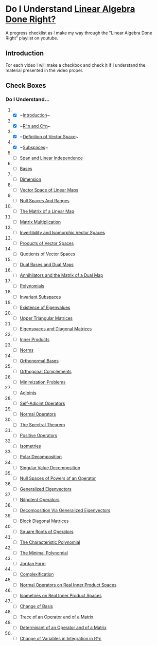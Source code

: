 # Do I Understand [Linear Algebra Done Right?](https://www.youtube.com/playlist?list=PLGAnmvB9m7zOBVCZBUUmSinFV0wEir2Vw)
A progress checklist as I make my way through the "Linear Algebra Done Right" playlist on youtube.

## Introduction
For each video I will make a checkbox and check it if I understand the material presented in the video proper.

## Check Boxes

### Do I Understand...
1. - [X] ~[Introduction](https://www.youtube.com//watch?v=lkx2BJcnyxk&amp;list=PLGAnmvB9m7zOBVCZBUUmSinFV0wEir2Vw&amp;index=1)~

2. - [X] ~[R^n and C^n](https://www.youtube.com//watch?v=lsRbaLl0PL8&amp;list=PLGAnmvB9m7zOBVCZBUUmSinFV0wEir2Vw&amp;index=2)~

3. - [X] ~[Definition of Vector Space](https://www.youtube.com//watch?v=rk__T8_kVc8&amp;list=PLGAnmvB9m7zOBVCZBUUmSinFV0wEir2Vw&amp;index=3)~

4. - [X] ~[Subspaces](https://www.youtube.com//watch?v=IG-aN3VHr1I&amp;list=PLGAnmvB9m7zOBVCZBUUmSinFV0wEir2Vw&amp;index=4)~

5. - [ ] [Span and Linear Independence](https://www.youtube.com//watch?v=cRCaud-3AsY&amp;list=PLGAnmvB9m7zOBVCZBUUmSinFV0wEir2Vw&amp;index=5)

6. - [ ] [Bases](https://www.youtube.com//watch?v=mksFS97_RMs&amp;list=PLGAnmvB9m7zOBVCZBUUmSinFV0wEir2Vw&amp;index=6)

7. - [ ] [Dimension](https://www.youtube.com//watch?v=y6jRJ11ibMo&amp;list=PLGAnmvB9m7zOBVCZBUUmSinFV0wEir2Vw&amp;index=7)

8. - [ ] [Vector Space of Linear Maps](https://www.youtube.com//watch?v=GNg5drGm4JE&amp;list=PLGAnmvB9m7zOBVCZBUUmSinFV0wEir2Vw&amp;index=8)

9. - [ ] [Null Spaces And Ranges](https://www.youtube.com//watch?v=SoV7-w8x8pk&amp;list=PLGAnmvB9m7zOBVCZBUUmSinFV0wEir2Vw&amp;index=9)

10. - [ ] [The Matrix of a Linear Map](https://www.youtube.com//watch?v=LlbzPlS3ZQk&amp;list=PLGAnmvB9m7zOBVCZBUUmSinFV0wEir2Vw&amp;index=10)

11. - [ ] [Matrix Multiplication](https://www.youtube.com//watch?v=Vf8z6XA7LJE&amp;list=PLGAnmvB9m7zOBVCZBUUmSinFV0wEir2Vw&amp;index=11)

12. - [ ] [Invertibility and Isomorphic Vector Spaces](https://www.youtube.com//watch?v=O3LDK6LKcME&amp;list=PLGAnmvB9m7zOBVCZBUUmSinFV0wEir2Vw&amp;index=12)

13. - [ ] [Products of Vector Spaces](https://www.youtube.com//watch?v=zzVBTNf6Z3M&amp;list=PLGAnmvB9m7zOBVCZBUUmSinFV0wEir2Vw&amp;index=13)

14. - [ ] [Quotients of Vector Spaces](https://www.youtube.com//watch?v=cbcgfl-FYuQ&amp;list=PLGAnmvB9m7zOBVCZBUUmSinFV0wEir2Vw&amp;index=14)

15. - [ ] [Dual Bases and Dual Maps](https://www.youtube.com//watch?v=XatRHhaUOws&amp;list=PLGAnmvB9m7zOBVCZBUUmSinFV0wEir2Vw&amp;index=15)

16. - [ ] [Annihilators and the Matrix of a Dual Map](https://www.youtube.com//watch?v=JwHnmznnMAc&amp;list=PLGAnmvB9m7zOBVCZBUUmSinFV0wEir2Vw&amp;index=16)

17. - [ ] [Polynomials](https://www.youtube.com//watch?v=16RepOJMUbM&amp;list=PLGAnmvB9m7zOBVCZBUUmSinFV0wEir2Vw&amp;index=17)

18. - [ ] [Invariant Subspaces](https://www.youtube.com//watch?v=NfoS22DasmE&amp;list=PLGAnmvB9m7zOBVCZBUUmSinFV0wEir2Vw&amp;index=18)

19. - [ ] [Existence of Eigenvalues](https://www.youtube.com//watch?v=zlmh4JSTijI&amp;list=PLGAnmvB9m7zOBVCZBUUmSinFV0wEir2Vw&amp;index=19)

20. - [ ] [Upper Triangular Matrices](https://www.youtube.com//watch?v=8HIk65B4CIM&amp;list=PLGAnmvB9m7zOBVCZBUUmSinFV0wEir2Vw&amp;index=20)

21. - [ ] [Eigenspaces and Diagonal Matrices](https://www.youtube.com//watch?v=znJ0TO0RY6I&amp;list=PLGAnmvB9m7zOBVCZBUUmSinFV0wEir2Vw&amp;index=21)

22. - [ ] [Inner Products](https://www.youtube.com//watch?v=MkYzm4W9p6U&amp;list=PLGAnmvB9m7zOBVCZBUUmSinFV0wEir2Vw&amp;index=22)

23. - [ ] [Norms](https://www.youtube.com//watch?v=Bl3kQu5djSg&amp;list=PLGAnmvB9m7zOBVCZBUUmSinFV0wEir2Vw&amp;index=23)

24. - [ ] [Orthonormal Bases](https://www.youtube.com//watch?v=KZetRHUtT0M&amp;list=PLGAnmvB9m7zOBVCZBUUmSinFV0wEir2Vw&amp;index=24)

25. - [ ] [Orthogonal Complements](https://www.youtube.com//watch?v=itYPJY85FJg&amp;list=PLGAnmvB9m7zOBVCZBUUmSinFV0wEir2Vw&amp;index=25)

26. - [ ] [Minimization Problems](https://www.youtube.com//watch?v=Ks_4aRkAyhk&amp;list=PLGAnmvB9m7zOBVCZBUUmSinFV0wEir2Vw&amp;index=26)

27. - [ ] [Adjoints](https://www.youtube.com//watch?v=i40zPJy8LEA&amp;list=PLGAnmvB9m7zOBVCZBUUmSinFV0wEir2Vw&amp;index=27)

28. - [ ] [Self-Adjoint Operators](https://www.youtube.com//watch?v=Sp_zKfuuawo&amp;list=PLGAnmvB9m7zOBVCZBUUmSinFV0wEir2Vw&amp;index=28)

29. - [ ] [Normal Operators](https://www.youtube.com//watch?v=WooOAHnfdhw&amp;list=PLGAnmvB9m7zOBVCZBUUmSinFV0wEir2Vw&amp;index=29)

30. - [ ] [The Spectral Theorem](https://www.youtube.com//watch?v=mvyiBQwvyLc&amp;list=PLGAnmvB9m7zOBVCZBUUmSinFV0wEir2Vw&amp;index=30)

31. - [ ] [Positive Operators](https://www.youtube.com//watch?v=JaD9FGpRYBg&amp;list=PLGAnmvB9m7zOBVCZBUUmSinFV0wEir2Vw&amp;index=31)

32. - [ ] [Isometries](https://www.youtube.com//watch?v=VxIg4c1fBWA&amp;list=PLGAnmvB9m7zOBVCZBUUmSinFV0wEir2Vw&amp;index=32)

33. - [ ] [Polar Decomposition](https://www.youtube.com//watch?v=NIwyebPnqHw&amp;list=PLGAnmvB9m7zOBVCZBUUmSinFV0wEir2Vw&amp;index=33)

34. - [ ] [Singular Value Decomposition](https://www.youtube.com//watch?v=ySQ_f4Lh9AU&amp;list=PLGAnmvB9m7zOBVCZBUUmSinFV0wEir2Vw&amp;index=34)

35. - [ ] [Null Spaces of Powers of an Operator](https://www.youtube.com//watch?v=VmpdsIs78p0&amp;list=PLGAnmvB9m7zOBVCZBUUmSinFV0wEir2Vw&amp;index=35)

36. - [ ] [Generalized Eigenvectors](https://www.youtube.com//watch?v=xyhaYHGZN-w&amp;list=PLGAnmvB9m7zOBVCZBUUmSinFV0wEir2Vw&amp;index=36)

37. - [ ] [Nilpotent Operators](https://www.youtube.com//watch?v=RiB4xWbK62c&amp;list=PLGAnmvB9m7zOBVCZBUUmSinFV0wEir2Vw&amp;index=37)

38. - [ ] [Decomposition Via Generalized Eigenvectors](https://www.youtube.com//watch?v=VB_tGYSFmJE&amp;list=PLGAnmvB9m7zOBVCZBUUmSinFV0wEir2Vw&amp;index=38)

39. - [ ] [Block Diagonal Matrices](https://www.youtube.com//watch?v=a60r50XvtVo&amp;list=PLGAnmvB9m7zOBVCZBUUmSinFV0wEir2Vw&amp;index=39)

40. - [ ] [Square Roots of Operators](https://www.youtube.com//watch?v=DmFRusu-IfE&amp;list=PLGAnmvB9m7zOBVCZBUUmSinFV0wEir2Vw&amp;index=40)

41. - [ ] [The Characteristic Polynomial](https://www.youtube.com//watch?v=TJ9clajl0Vg&amp;list=PLGAnmvB9m7zOBVCZBUUmSinFV0wEir2Vw&amp;index=41)

42. - [ ] [The Minimal Polynomial](https://www.youtube.com//watch?v=3WkxhuzcSCE&amp;list=PLGAnmvB9m7zOBVCZBUUmSinFV0wEir2Vw&amp;index=42)

43. - [ ] [Jordan Form](https://www.youtube.com//watch?v=jWo65wklbYM&amp;list=PLGAnmvB9m7zOBVCZBUUmSinFV0wEir2Vw&amp;index=43)

44. - [ ] [Complexification](https://www.youtube.com//watch?v=abxZ41qiwIM&amp;list=PLGAnmvB9m7zOBVCZBUUmSinFV0wEir2Vw&amp;index=44)

45. - [ ] [Normal Operators on Real Inner Product Spaces](https://www.youtube.com//watch?v=6p9yOH_VK60&amp;list=PLGAnmvB9m7zOBVCZBUUmSinFV0wEir2Vw&amp;index=45)

46. - [ ] [Isometries on Real Inner Product Spaces](https://www.youtube.com//watch?v=oL5jiCfBNRo&amp;list=PLGAnmvB9m7zOBVCZBUUmSinFV0wEir2Vw&amp;index=46)

47. - [ ] [Change of Basis](https://www.youtube.com//watch?v=RdaflWPVFNE&amp;list=PLGAnmvB9m7zOBVCZBUUmSinFV0wEir2Vw&amp;index=47)

48. - [ ] [Trace of an Operator and of a Matrix](https://www.youtube.com//watch?v=3NdI4DHJ8Ro&amp;list=PLGAnmvB9m7zOBVCZBUUmSinFV0wEir2Vw&amp;index=48)

49. - [ ] [Determinant of an Operator and of a Matrix](https://www.youtube.com//watch?v=wbMDQPRpNRc&amp;list=PLGAnmvB9m7zOBVCZBUUmSinFV0wEir2Vw&amp;index=49)

50. - [ ] [Change of Variables in Integration in R^n](https://www.youtube.com//watch?v=pmQ8cfZiXl0&amp;list=PLGAnmvB9m7zOBVCZBUUmSinFV0wEir2Vw&amp;index=50)
